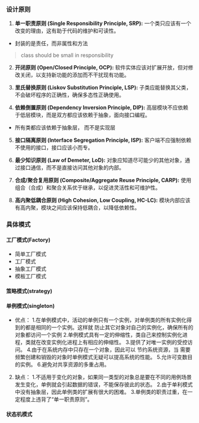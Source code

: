 ### 设计原则
1. **单一职责原则 (Single Responsibility Principle, SRP):** 一个类只应该有一个改变的理由，这有助于代码的维护和可读性。
- 封装的是责任，而非属性和方法
> class should be small in responsibility
    
2. **开闭原则 (Open/Closed Principle, OCP):** 软件实体应该对扩展开放，但对修改关闭，以支持新功能的添加而不干扰现有功能。
    
3. **里氏替换原则 (Liskov Substitution Principle, LSP):** 子类应能替换其父类，不会破坏程序的正确性，确保多态性正确使用。
    
4. **依赖倒置原则 (Dependency Inversion Principle, DIP):** 高层模块不应依赖于低层模块，而是双方都应该依赖于抽象，面向接口编程。
- 所有类都应该依赖于抽象层， 而不是实现层
    
5. **接口隔离原则 (Interface Segregation Principle, ISP):** 客户端不应强制依赖不使用的接口，接口应该小而专。
    
6. **最少知识原则 (Law of Demeter, LoD):** 对象应知道尽可能少的其他对象，通过接口通信，而不是直接访问其他对象的内部。
    
7. **合成/聚合复用原则 (Composite/Aggregate Reuse Principle, CARP):** 使用组合（合成）和聚合关系优于继承，以促进灵活性和可维护性。
    
8. **高内聚低耦合原则 (High Cohesion, Low Coupling, HC-LC):** 模块内部应该有高内聚，模块之间应该保持低耦合，以降低依赖性。
### 具体模式

#### 工厂模式(Factory)
- 简单工厂模式
- 工厂模式
- 抽象工厂模式
- 模板工厂模式
#### 策略模式(strategy)

#### 单例模式(singleton)

- 优点： 
    1.在单例模式中，活动的单例只有一个实例，对单例类的所有实例化得到的都是相同的一个实例。这样就 防止其它对象对自己的实例化，确保所有的对象都访问一个实例 
    2.单例模式具有一定的伸缩性，类自己来控制实例化进程，类就在改变实例化进程上有相应的伸缩性。 
    3.提供了对唯一实例的受控访问。 
    4.由于在系统内存中只存在一个对象，因此可以 节约系统资源，当 需要频繁创建和销毁的对象时单例模式无疑可以提高系统的性能。 
    5.允许可变数目的实例。 
    6.避免对共享资源的多重占用。 
2. 缺点： 
    1.不适用于变化的对象，如果同一类型的对象总是要在不同的用例场景发生变化，单例就会引起数据的错误，不能保存彼此的状态。 
    2.由于单利模式中没有抽象层，因此单例类的扩展有很大的困难。 
    3.单例类的职责过重，在一定程度上违背了“单一职责原则”。 
#### 状态机模式